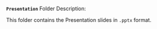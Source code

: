 **`Presentation`** Folder Description:

This folder contains the Presentation slides in `.pptx` format. 

